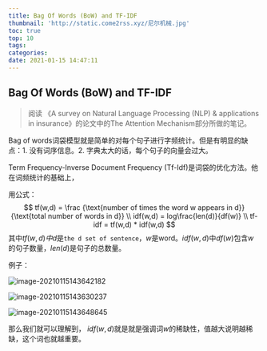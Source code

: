```yaml
---
title: Bag Of Words (BoW) and TF-IDF
thumbnail: 'http://static.come2rss.xyz/尼尔机械.jpg'
toc: true
top: 10
tags:
categories:
date: 2021-01-15 14:47:11
---
```





## Bag Of Words (BoW) and TF-IDF

> 阅读 《A survey on Natural Language Processing (NLP) & applications in insurance》的论文中的The Attention Mechanism部分所做的笔记。

<!-- more -->

Bag of words词袋模型就是简单的对每个句子进行字频统计。但是有明显的缺点：1. 没有词序信息。2. 字典太大的话，每个句子的向量会过大。

Term Frequency-Inverse Document Frequency (Tf-Idf)是词袋的优化方法。他在词频统计的基础上，

用公式：
$$
tf(w,d) = \frac {\text{number of times the word w appears in d}}{\text{total number of words in d}}
\\
idf(w,d) = log\frac{len(d)}{df(w)}
\\
tf-idf = tf(w,d) * idf(w,d)
$$
其中$tf(w,d)中$$d$是`the d set of sentence`，$w$是word。$idf(w,d)$中$df(w)$包含$w$的句子数量，$len(d)$是句子的总数量。

例子：

![image-20210115143642182](http://static.come2rss.xyz/image-20210115143642182.png)

![image-20210115143630237](http://static.come2rss.xyz/image-20210115143630237.png)

![image-20210115143648645](http://static.come2rss.xyz/image-20210115143648645.png)





那么我们就可以理解到， $idf(w,d)$就是就是强调词$w$的稀缺性，值越大说明越稀缺，这个词也就越重要。